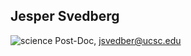 ## Jesper Svedberg  
![science](https://img.shields.io/badge/FileType-.stk-green)
Post-Doc, jsvedber@ucsc.edu  
